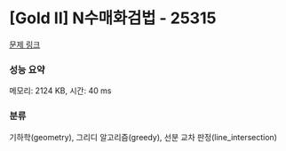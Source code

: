 # [Gold II] N수매화검법 - 25315 

[문제 링크](https://www.acmicpc.net/problem/25315) 

### 성능 요약

메모리: 2124 KB, 시간: 40 ms

### 분류

기하학(geometry), 그리디 알고리즘(greedy), 선분 교차 판정(line_intersection)

